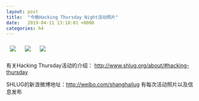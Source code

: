 ```yaml
---
layout: post
title:  "今晚Hacking Thursday Night活动照片"
date:   2019-04-11 13:18:01 +0000
categories: h4
---
```


[<img style='margin:10px;' src='/res2019q2/j411.h4/j411_2056_4000+08.1920p.jpg'>](/res2019q2/j411.h4/j411_2056_4000+08.JPG)
[<img style='margin:10px;' src='/res2019q2/j411.h4/j411_2103_5000+08.1920p.jpg'>](/res2019q2/j411.h4/j411_2103_5000+08.JPG)
[<img style='margin:10px;' src='/res2019q2/j411.h4/j411_2104_0800+08.1920p.jpg'>](/res2019q2/j411.h4/j411_2104_0800+08.JPG)

有关Hacking Thursday活动的介绍：
http://www.shlug.org/about/#hacking-thursday

SHLUG的新浪微博地址：http://weibo.com/shanghailug 有每次活动照片以及信息发布



